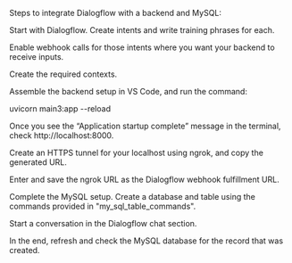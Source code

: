 Steps to integrate Dialogflow with a backend and MySQL:

Start with Dialogflow. Create intents and write training phrases for each.

Enable webhook calls for those intents where you want your backend to receive inputs.

Create the required contexts.

Assemble the backend setup in VS Code, and run the command:

uvicorn main3:app --reload

Once you see the “Application startup complete” message in the terminal, check http://localhost:8000.

Create an HTTPS tunnel for your localhost using ngrok, and copy the generated URL.

Enter and save the ngrok URL as the Dialogflow webhook fulfillment URL.

Complete the MySQL setup. Create a database and table using the commands provided in "my_sql_table_commands".

Start a conversation in the Dialogflow chat section.

In the end, refresh and check the MySQL database for the record that was created.

